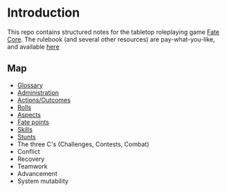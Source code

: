 # Introduction

This repo contains structured notes for the tabletop roleplaying game [Fate Core](https://www.evilhat.com/home/fate-core/). The rulebook (and several other resources) are pay-what-you-like, and available [here](https://www.evilhat.com/home/fate-core-downloads/)
## Map

* [Glossary](Glossary.md)
* [Administration](Administration.md)
* [Actions/Outcomes](Actions_Outcomes.md)
* [Rolls](Rolls.md)
* [Aspects](Aspects.md)
* [Fate points](Fate_Points.md)
* [Skills](Skills.md)
* [Stunts](Stunts.md)
* The three C's (Challenges, Contests, Combat)
* Conflict
* Recovery
* Teamwork
* Advancement
* System mutability
